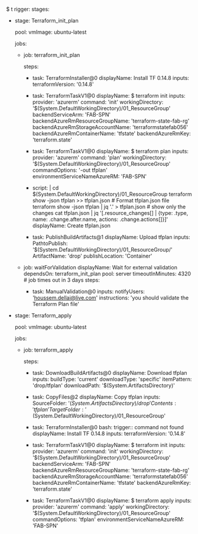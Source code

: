 $ t
rigger:
stages:
- stage: Terraform_init_plan

  pool:
    vmImage: ubuntu-latest

  jobs:

  - job: terraform_init_plan

    steps:

    - task: TerraformInstaller@0
      displayName: Install TF 0.14.8
      inputs:
        terraformVersion: '0.14.8'

    - task: TerraformTaskV1@0
      displayName: $ terraform init
      inputs:
        provider: 'azurerm'
        command: 'init'
        workingDirectory: '$(System.DefaultWorkingDirectory)/01_ResourceGroup'
        backendServiceArm: 'FAB-SPN'
        backendAzureRmResourceGroupName: 'terraform-state-fab-rg'
        backendAzureRmStorageAccountName: 'terraformstatefab056'
        backendAzureRmContainerName: 'tfstate'
        backendAzureRmKey: 'terraform.state'

    - task: TerraformTaskV1@0
      displayName: $ terraform plan
      inputs:
        provider: 'azurerm'
        command: 'plan'
        workingDirectory: '$(System.DefaultWorkingDirectory)/01_ResourceGroup'
        commandOptions: '-out tfplan'
        environmentServiceNameAzureRM: 'FAB-SPN'

    - script: |
          cd $(System.DefaultWorkingDirectory)/01_ResourceGroup
          terraform show -json tfplan >> tfplan.json
          # Format tfplan.json file
          terraform show -json tfplan | jq '.' > tfplan.json
          # show only the changes
          cat tfplan.json | jq '[.resource_changes[] | {type: .type, name: .change.after.name, actions: .change.actions[]}]'
      displayName: Create tfplan.json
    - task: PublishBuildArtifacts@1
      displayName: Upload tfplan
      inputs:
        PathtoPublish: '$(System.DefaultWorkingDirectory)/01_ResourceGroup/'
        ArtifactName: 'drop'
        publishLocation: 'Container'

  - job: waitForValidation
    displayName: Wait for external validation
    dependsOn: terraform_init_plan
    pool: server
    timeoutInMinutes: 4320 # job times out in 3 days
    steps:

    - task: ManualValidation@0
      inputs:
        notifyUsers: 'houssem.dellai@live.com'
        instructions: 'you should validate the Terraform Plan file'

- stage: Terraform_apply

  pool:
    vmImage: ubuntu-latest

  jobs:

  - job: terraform_apply

    steps:

    - task: DownloadBuildArtifacts@0
      displayName: Download tfplan
      inputs:
        buildType: 'current'
        downloadType: 'specific'
        itemPattern: 'drop/tfplan'
        downloadPath: '$(System.ArtifactsDirectory)'

    - task: CopyFiles@2
      displayName: Copy tfplan
      inputs:
        SourceFolder: '$(System.ArtifactsDirectory)/drop'
        Contents: 'tfplan'
        TargetFolder: '$(System.DefaultWorkingDirectory)/01_ResourceGroup'

    - task: TerraformInstaller@0
bash: trigger:: command not found
      displayName: Install TF 0.14.8
      inputs:
        terraformVersion: '0.14.8'

    - task: TerraformTaskV1@0
      displayName: $ terraform init
      inputs:
        provider: 'azurerm'
        command: 'init'
        workingDirectory: '$(System.DefaultWorkingDirectory)/01_ResourceGroup'
        backendServiceArm: 'FAB-SPN'
        backendAzureRmResourceGroupName: 'terraform-state-fab-rg'
        backendAzureRmStorageAccountName: 'terraformstatefab056'
        backendAzureRmContainerName: 'tfstate'
        backendAzureRmKey: 'terraform.state'

    - task: TerraformTaskV1@0
      displayName: $ terraform apply
      inputs:
        provider: 'azurerm'
        command: 'apply'
        workingDirectory: '$(System.DefaultWorkingDirectory)/01_ResourceGroup'
        commandOptions: 'tfplan'
        environmentServiceNameAzureRM: 'FAB-SPN'
